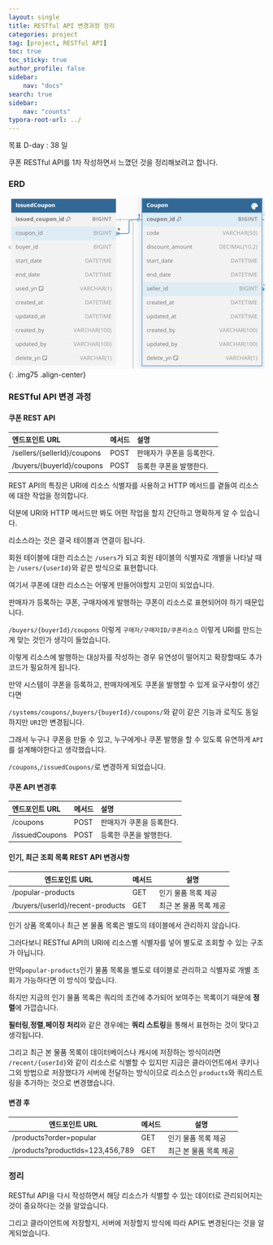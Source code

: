 ```yaml
---
layout: single
title: RESTful API 변경과정 정리
categories: project
tag: [project, RESTful API]
toc: true
toc_sticky: true
author_profile: false
sidebar:
    nav: "docs"
search: true
sidebar:
    nav: "counts"
typora-root-url: ../
---
```

목표 D-day : 38 일

쿠폰 RESTful API를 1차 작성하면서 느꼈던 것을 정리해보려고 합니다.

### ERD

![image-20241027163324732](/images/2024-10-27-project-rest-api-20241027/image-20241027163324732.png){: .img75 .align-center}



### RESTful API 변경 과정

#### 쿠폰 REST API

| 엔드포인트 URL              | 메서드 | 설명                      |
| :-------------------------- | :----- | :------------------------ |
| /sellers/{sellerId}/coupons | POST   | 판매자가 쿠폰을 등록한다. |
| /buyers/{buyerId}/coupons   | POST   | 등록한 쿠폰을 발행한다.   |

 REST API의 특징은 URI에 리소스 식별자를 사용하고 HTTP 메서드를 곁들여 리소스에 대한 작업을 정의합니다.

덕분에 URI와 HTTP 메서드만 봐도 어떤 작업을 할지 간단하고 명확하게 알 수 있습니다.



리소스라는 것은 결국 테이블과 연결이 됩니다.

회원 테이블에 대한 리소스는 `/users`가 되고 회원 테이블의 식별자로 개별을 나타날 때는 `/users/{userId}`와 같은 방식으로 표현합니다.



여기서 쿠폰에 대한 리소스는 어떻게 만들어야할지 고민이 되었습니다.

판매자가 등록하는 쿠폰, 구매자에게 발행하는 쿠폰이 리소스로 표현되어야 하기 때문입니다.

`/buyers/{buyerId}/coupons` 이렇게 `구매자/구매자ID/쿠폰리소스` 이렇게 URI를 만드는게 맞는 것인가 생각이 들었습니다.



이렇게 리소스에 발행하는 대상자를 작성하는 경우 유연성이 떨어지고 확장할때도 추가 코드가 필요하게 됩니다.

만약 시스템이 쿠폰을 등록하고, 판매자에게도 쿠폰을 발행할 수 있게 요구사항이 생긴다면

`/systems/coupons/`,`buyers/{buyerId}/coupons/`와 같이 같은 기능과 로직도 동일 하지만 `URI`만 변경됩니다.



그래서 누구나 쿠폰을 만들 수 있고, 누구에게나 쿠폰 발행을 할 수 있도록 유연하게 `API`를 설계해야한다고 생각했습니다.

`/coupons`,`/issuedCoupons/`로 변경하게 되었습니다.



#### 쿠폰 API 변경후

| 엔드포인트 URL | 메서드 | 설명                      |
| :------------- | :----- | :------------------------ |
| /coupons       | POST   | 판매자가 쿠폰을 등록한다. |
| /issuedCoupons | POST   | 등록한 쿠폰을 발행한다.   |



#### 인기, 최근 조회 목록 REST API 변경사항

| 엔드포인트 URL                   | 메서드 | 설명                   |
| -------------------------------- | ------ | ---------------------- |
| /popular-products                | GET    | 인기 물품 목록 제공    |
| /buyers/{userId}/recent-products | GET    | 최근 본 물품 목록 제공 |

인기 상품 목록이나 최근 본 물품 목록은 별도의 테이블에서 관리하지 않습니다.

그러다보니 RESTful API의 URI에 리소스별 식별자를 넣어 별도로 조회할 수 있는 구조가 아닙니다.

만약`popular-products`인기 물품 목록을 별도로 테이블로 관리하고 식별자로 개별 조회가 가능하다면 이 방식이 맞습니다.



하지만 지금의 인기 물품 목록은 쿼리의 조건에 추가되어 보여주는 목록이기 때문에 **정렬**에 가깝습니다.

**필터링**,**정렬**,**페이징 처리**와 같은 경우에는 **쿼리 스트링**을 통해서 표현하는 것이 맞다고 생각됩니다.



그리고 최근 본 물품 목록이 데이터베이스나 캐시에 저장하는 방식이라면 `/recent/{userId}`와 같이 리소스로 식별할 수 있지만 지금은 클라이언트에서 쿠키나 그외 방법으로 저장했다가 서버에 전달하는 방식이므로 리소스인 `products`와 쿼리스트링을 추가하는 것으로 변경했습니다.



#### 변경 후

| 엔드포인트 URL                   | 메서드 | 설명                   |
| -------------------------------- | ------ | ---------------------- |
| /products?order=popular          | GET    | 인기 물품 목록 제공    |
| /products?productIds=123,456,789 | GET    | 최근 본 물품 목록 제공 |



### 정리

RESTful API을 다시 작성하면서 해당 리소스가 식별할 수 있는 데이터로 관리되어지는 것이 중요하다는 것을 알았습니다.

그리고 클라이언트에 저장할지, 서버에 저장할지 방식에 따라 API도 변경된다는 것을 알게되었습니다.
